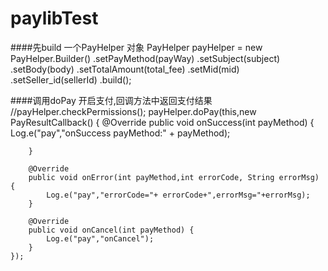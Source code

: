 # paylibTest

  ####先build 一个PayHelper 对象
  PayHelper payHelper = new PayHelper.Builder()
                .setPayMethod(payWay)
                .setSubject(subject)
                .setBody(body)
                .setTotalAmount(total_fee)
                .setMid(mid)
                .setSeller_id(sellerId)
                .build();

   ####调用doPay 开启支付,回调方法中返回支付结果
    //payHelper.checkPermissions();
    payHelper.doPay(this,new PayResultCallback() {
        @Override
        public void onSuccess(int payMethod) {
            Log.e("pay","onSuccess payMethod:" + payMethod);

        }

        @Override
        public void onError(int payMethod,int errorCode, String errorMsg) {
            Log.e("pay","errorCode="+ errorCode+",errorMsg="+errorMsg);
        }

        @Override
        public void onCancel(int payMethod) {
            Log.e("pay","onCancel");
        }
    });
